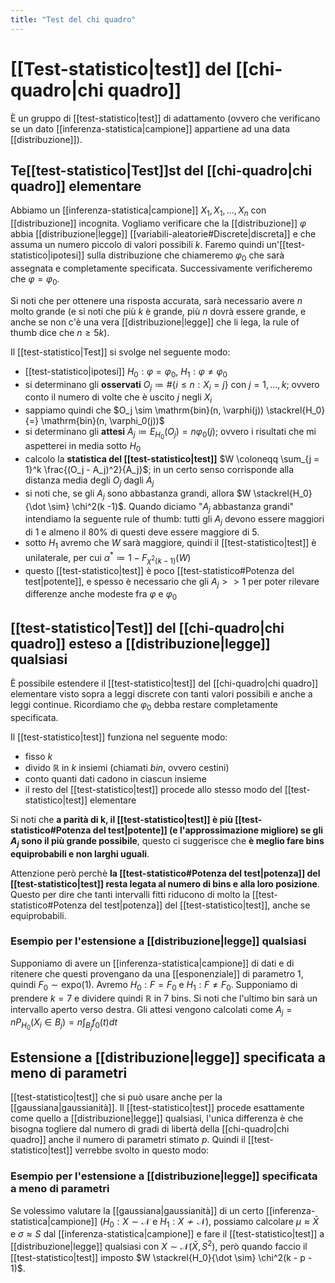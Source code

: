 ```yaml
---
title: "Test del chi quadro"
---
```

# [[Test-statistico|test]] del [[chi-quadro|chi quadro]]
È un gruppo di [[test-statistico|test]] di adattamento (ovvero che verificano se un dato [[inferenza-statistica|campione]] appartiene ad una data [[distribuzione]]).

## Te[[test-statistico|Test]]st del [[chi-quadro|chi quadro]] elementare
Abbiamo un [[inferenza-statistica|campione]] $X_1, X_1, \ldots, X_n$ con [[distribuzione]] incognita. Vogliamo verificare che la [[distribuzione]] $\varphi$ abbia [[distribuzione|legge]] [[variabili-aleatorie#Discrete|discreta]] e che assuma un numero piccolo di valori possibili $k$. Faremo quindi un'[[test-statistico|ipotesi]] sulla distribuzione che chiameremo $\varphi_0$ che sarà assegnata e completamente specificata. Successivamente verificheremo che $\varphi = \varphi_0$.

Si noti che per ottenere una risposta accurata, sarà necessario avere $n$ molto grande (e si noti che più $k$ è grande, più $n$ dovrà essere grande, e anche se non c'è una vera [[distribuzione|legge]] che li lega, la rule of thumb dice che $n \ge 5k$).

Il [[test-statistico|Test]] si svolge nel seguente modo:
- [[test-statistico|ipotesi]] $H_0: \varphi = \varphi_0$, $H_1:  \varphi \not = \varphi_0$
- si determinano gli **osservati** $O_j \coloneqq \# \{i \le n : X_i = j\}$ con $j = 1, \ldots, k$; ovvero conto il numero di volte che è uscito $j$ negli $X_i$
- sappiamo quindi che $O_j \sim \mathrm{bin}(n, \varphi(j)) \stackrel{H_0}{=} \mathrm{bin}(n, \varphi_0(j))$
- si determinano gli **attesi** $A_j \coloneqq E_{H_0}(O_j) = n \varphi_0(j)$; ovvero i risultati che mi aspetterei in media sotto $H_0$
- calcolo la **statistica del [[test-statistico|test]]** $W \coloneqq \sum_{j = 1}^k \frac{(O_j - A_j)^2}{A_j}$; in un certo senso corrisponde alla distanza media degli $O_j$ dagli $A_j$
- si noti che, se gli $A_j$ sono abbastanza grandi, allora $W \stackrel{H_0}{\dot \sim} \chi^2(k -1)$. Quando diciamo "$A_j$ abbastanza grandi" intendiamo la seguente rule of thumb: tutti gli $A_j$ devono essere maggiori di $1$ e almeno il $80\%$ di questi deve essere maggiore di 5.
- sotto $H_1$ avremo che $W$ sarà maggiore, quindi il [[test-statistico|test]] è unilaterale, per cui $\alpha^* \coloneqq 1 - F_{\chi^2 (k - 1)} (W)$
- questo [[test-statistico|test]] è poco [[test-statistico#Potenza del test|potente]], e spesso è necessario che gli $A_j >> 1$ per poter rilevare differenze anche modeste fra $\varphi$ e $\varphi_0$

## [[test-statistico|Test]] del [[chi-quadro|chi quadro]] esteso a [[distribuzione|legge]] qualsiasi
È possibile estendere il [[test-statistico|test]] del [[chi-quadro|chi quadro]] elementare visto sopra a leggi discrete con tanti valori possibili e anche a leggi continue. Ricordiamo che $\varphi_0$ debba restare completamente specificata.

Il [[test-statistico|test]] funziona nel seguente modo:
- fisso $k$
- divido $\mathbb{R}$ in $k$ insiemi (chiamati *bin*, ovvero cestini)
- conto quanti dati cadono in ciascun insieme
- il resto del [[test-statistico|test]] procede allo stesso modo del [[test-statistico|test]] elementare

Si noti che **a parità di k, il [[test-statistico|test]] è più [[test-statistico#Potenza del test|potente]] (e l'approssimazione migliore) se gli $A_j$ sono il più grande possibile**, questo ci suggerisce che **è meglio fare bins equiprobabili e non larghi uguali**.

Attenzione però perchè **la [[test-statistico#Potenza del test|potenza]] del [[test-statistico|test]] resta legata al numero di bins e alla loro posizione**. Questo per dire che tanti intervalli fitti riducono di molto la [[test-statistico#Potenza del test|potenza]] del [[test-statistico|test]], anche se equiprobabili.

### Esempio per l'estensione a [[distribuzione|legge]] qualsiasi
Supponiamo di avere un [[inferenza-statistica|campione]] di dati e di ritenere che questi provengano da una [[esponenziale]] di parametro $1$, quindi $F_0 \sim \mathrm{expo}(1)$. Avremo $H_0: F = F_0$ e $H_1:  F \not = F_0$. Supponiamo di prendere $k = 7$ e dividere quindi $\mathbb{R}$ in $7$ bins. Si noti che l'ultimo bin sarà un intervallo aperto verso destra. Gli attesi vengono calcolati come $A_j = n P_{H_0}(X_i \in B_j) = n \int_{B_j} f_0(t) dt$

## Estensione a [[distribuzione|legge]] specificata a meno di parametri
[[test-statistico|test]] che si può usare anche per la [[gaussiana|gaussianità]]. Il [[test-statistico|test]] procede esattamente come quello a [[distribuzione|legge]] qualsiasi, l'unica differenza è che bisogna togliere dal numero di gradi di libertà della [[chi-quadro|chi quadro]] anche il numero di parametri stimato $p$. Quindi il [[test-statistico|test]] verrebbe svolto in questo modo: 

### Esempio per l'estensione a [[distribuzione|legge]] specificata a meno di parametri
Se volessimo valutare la [[gaussiana|gaussianità]] di un certo [[inferenza-statistica|campione]] ($H_0: X \sim \mathcal{N}$ e $H_1:  X \not \sim \mathcal{N}$), possiamo calcolare $\mu \approx \bar X$ e $\sigma \approx S$ dal [[inferenza-statistica|campione]] e fare il [[test-statistico|test]] a [[distribuzione|legge]] qualsiasi con $X \sim \mathcal{N}(\bar X, S^2)$, però quando faccio il [[test-statistico|test]] imposto $W \stackrel{H_0}{\dot \sim} \chi^2(k - p - 1)$.